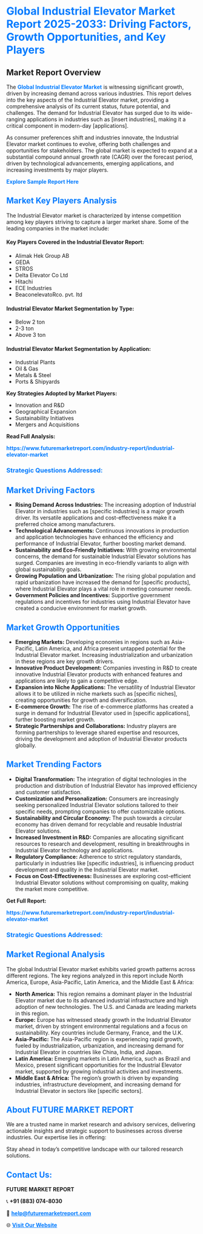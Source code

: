 <h1 style="color: #007BFF;">Global Industrial Elevator Market Report 2025-2033: Driving Factors, Growth Opportunities, and Key Players</h1>

<section id="overview">
<h2>Market Report Overview</h2>
<p>The <a href="https://www.futuremarketreport.com/industry-report/industrial-elevator-market" style="color: #007BFF; text-decoration: none;"><strong>Global Industrial Elevator Market</strong></a> is witnessing significant growth, driven by increasing demand across various industries. This report delves into the key aspects of the Industrial Elevator market, providing a comprehensive analysis of its current status, future potential, and challenges. The demand for Industrial Elevator has surged due to its wide-ranging applications in industries such as [insert industries], making it a critical component in modern-day [applications].</p>
<p>As consumer preferences shift and industries innovate, the Industrial Elevator market continues to evolve, offering both challenges and opportunities for stakeholders. The global market is expected to expand at a substantial compound annual growth rate (CAGR) over the forecast period, driven by technological advancements, emerging applications, and increasing investments by major players.</p>
</section>

<section id="overview">
<p><a href="https://www.futuremarketreport.com/request-sample/reportId=42618" style="color: #007BFF; text-decoration: none;"><strong>Explore Sample Report Here</strong></a></p>
</section>

<section id="key-players">
<h2 style="color: #007BFF;">Market Key Players Analysis</h2>
<p>The Industrial Elevator market is characterized by intense competition among key players striving to capture a larger market share. Some of the leading companies in the market include:</p>
<h4>Key Players Covered in the Industrial Elevator Report:</h4>
<ul><li>Alimak Hek Group AB</li><li>GEDA</li><li>STROS</li><li>Delta Elevator Co Ltd</li><li>Hitachi</li><li>ECE Industries</li><li>BeaconelevatoRco. pvt. ltd</li></ul>
<h4>Industrial Elevator Market Segmentation by Type:</h4>
<ul><li>Below 2 ton</li><li>2-3 ton</li><li>Above 3 ton</li></ul>

<h4>Industrial Elevator Market Segmentation by Application:</h4>
<ul><li>Industrial Plants</li><li>Oil &amp; Gas</li><li>Metals &amp; Steel</li><li>Ports &amp; Shipyards</li></ul>
<p><strong>Key Strategies Adopted by Market Players:</strong></p>
<ul>
<li>Innovation and R&D</li>
<li>Geographical Expansion</li>
<li>Sustainability Initiatives</li>
<li>Mergers and Acquisitions</li>
</ul>
</section>

<section>
<p><strong>Read Full Analysis: </strong></p><a href="https://www.futuremarketreport.com/industry-report/industrial-elevator-market" style="color: #007BFF; text-decoration: none;"><strong>https://www.futuremarketreport.com/industry-report/industrial-elevator-market</strong></a>
<h3 style="color: #007BFF;">Strategic Questions Addressed:</h3>
</section>

<section id="driving-factors">
<h2 style="color: #007BFF;">Market Driving Factors</h2>
<ul>
<li><strong>Rising Demand Across Industries:</strong> The increasing adoption of Industrial Elevator in industries such as [specific industries] is a major growth driver. Its versatile applications and cost-effectiveness make it a preferred choice among manufacturers.</li>
<li><strong>Technological Advancements:</strong> Continuous innovations in production and application technologies have enhanced the efficiency and performance of Industrial Elevator, further boosting market demand.</li>
<li><strong>Sustainability and Eco-Friendly Initiatives:</strong> With growing environmental concerns, the demand for sustainable Industrial Elevator solutions has surged. Companies are investing in eco-friendly variants to align with global sustainability goals.</li>
<li><strong>Growing Population and Urbanization:</strong> The rising global population and rapid urbanization have increased the demand for [specific products], where Industrial Elevator plays a vital role in meeting consumer needs.</li>
<li><strong>Government Policies and Incentives:</strong> Supportive government regulations and incentives for industries using Industrial Elevator have created a conducive environment for market growth.</li>
</ul>
</section>

<section id="growth-opportunities">
<h2 style="color: #007BFF;">Market Growth Opportunities</h2>
<ul>
<li><strong>Emerging Markets:</strong> Developing economies in regions such as Asia-Pacific, Latin America, and Africa present untapped potential for the Industrial Elevator market. Increasing industrialization and urbanization in these regions are key growth drivers.</li>
<li><strong>Innovative Product Development:</strong> Companies investing in R&D to create innovative Industrial Elevator products with enhanced features and applications are likely to gain a competitive edge.</li>
<li><strong>Expansion into Niche Applications:</strong> The versatility of Industrial Elevator allows it to be utilized in niche markets such as [specific niches], creating opportunities for growth and diversification.</li>
<li><strong>E-commerce Growth:</strong> The rise of e-commerce platforms has created a surge in demand for Industrial Elevator used in [specific applications], further boosting market growth.</li>
<li><strong>Strategic Partnerships and Collaborations:</strong> Industry players are forming partnerships to leverage shared expertise and resources, driving the development and adoption of Industrial Elevator products globally.</li>
</ul>
</section>

<section id="trending-factors">
<h2 style="color: #007BFF;">Market Trending Factors</h2>
<ul>
<li><strong>Digital Transformation:</strong> The integration of digital technologies in the production and distribution of Industrial Elevator has improved efficiency and customer satisfaction.</li>
<li><strong>Customization and Personalization:</strong> Consumers are increasingly seeking personalized Industrial Elevator solutions tailored to their specific needs, prompting companies to offer customizable options.</li>
<li><strong>Sustainability and Circular Economy:</strong> The push towards a circular economy has driven demand for recyclable and reusable Industrial Elevator solutions.</li>
<li><strong>Increased Investment in R&D:</strong> Companies are allocating significant resources to research and development, resulting in breakthroughs in Industrial Elevator technology and applications.</li>
<li><strong>Regulatory Compliance:</strong> Adherence to strict regulatory standards, particularly in industries like [specific industries], is influencing product development and quality in the Industrial Elevator market.</li>
<li><strong>Focus on Cost-Effectiveness:</strong> Businesses are exploring cost-efficient Industrial Elevator solutions without compromising on quality, making the market more competitive.</li>
</ul>
</section>

<section>
<p><strong>Get Full Report: </strong></p><a href="https://www.futuremarketreport.com/industry-report/industrial-elevator-market" style="color: #007BFF; text-decoration: none;"><strong>https://www.futuremarketreport.com/industry-report/industrial-elevator-market</strong></a>
<h3 style="color: #007BFF;">Strategic Questions Addressed:</h3>
</section>


<section id="regional-analysis">
<h2 style="color: #007BFF;">Market Regional Analysis</h2>
<p>The global Industrial Elevator market exhibits varied growth patterns across different regions. The key regions analyzed in this report include North America, Europe, Asia-Pacific, Latin America, and the Middle East & Africa:</p>
<ul>
<li><strong>North America:</strong> This region remains a dominant player in the Industrial Elevator market due to its advanced industrial infrastructure and high adoption of new technologies. The U.S. and Canada are leading markets in this region.</li>
<li><strong>Europe:</strong> Europe has witnessed steady growth in the Industrial Elevator market, driven by stringent environmental regulations and a focus on sustainability. Key countries include Germany, France, and the U.K.</li>
<li><strong>Asia-Pacific:</strong> The Asia-Pacific region is experiencing rapid growth, fueled by industrialization, urbanization, and increasing demand for Industrial Elevator in countries like China, India, and Japan.</li>
<li><strong>Latin America:</strong> Emerging markets in Latin America, such as Brazil and Mexico, present significant opportunities for the Industrial Elevator market, supported by growing industrial activities and investments.</li>
<li><strong>Middle East & Africa:</strong> The region’s growth is driven by expanding industries, infrastructure development, and increasing demand for Industrial Elevator in sectors like [specific sectors].</li>
</ul>
</section>

<footer>
<h2 style="color: #007BFF;">About FUTURE MARKET REPORT</h2>
<p>We are a trusted name in market research and advisory services, delivering actionable insights and strategic support to businesses across diverse industries. Our expertise lies in offering:</p>

<p>Stay ahead in today’s competitive landscape with our tailored research solutions.</p>

<h2 style="color: #007BFF;">Contact Us:</h2>
<p><strong>FUTURE MARKET REPORT</strong></p>
<p>📞 <strong>+91 (883) 074-8030</strong></p>
<p>📧 <strong><a href="mailto:help@futuremarketreport.com" style="color: #007BFF;">help@futuremarketreport.com</a></strong></p>
<p>🌐 <strong><a href="https://www.futuremarketreport.com/" style="color: #007BFF;">Visit Our Website</a></strong></p>
</footer>